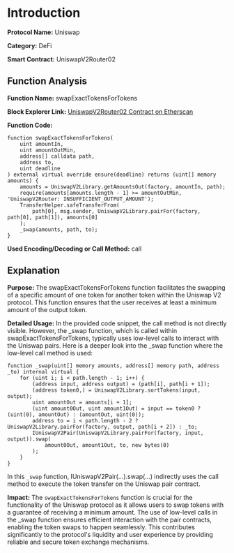 # Introduction

**Protocol Name:** Uniswap

**Category:** DeFi

**Smart Contract:** UniswapV2Router02

## Function Analysis

**Function Name:** swapExactTokensForTokens

**Block Explorer Link:** [UniswapV2Router02 Contract on Etherscan](https://etherscan.io/address/0x7a250d5630b4cf539739df2c5dacab1fdd68c4f0#code)

**Function Code:**
```solidity
function swapExactTokensForTokens(
    uint amountIn,
    uint amountOutMin,
    address[] calldata path,
    address to,
    uint deadline
) external virtual override ensure(deadline) returns (uint[] memory amounts) {
    amounts = UniswapV2Library.getAmountsOut(factory, amountIn, path);
    require(amounts[amounts.length - 1] >= amountOutMin, 'UniswapV2Router: INSUFFICIENT_OUTPUT_AMOUNT');
    TransferHelper.safeTransferFrom(
        path[0], msg.sender, UniswapV2Library.pairFor(factory, path[0], path[1]), amounts[0]
    );
    _swap(amounts, path, to);
}

```

**Used Encoding/Decoding or Call Method:** call

## Explanation
**Purpose:**
The swapExactTokensForTokens function facilitates the swapping of a specific amount of one token for another token within the Uniswap V2 protocol. This function ensures that the user receives at least a minimum amount of the output token.

**Detailed Usage:**
In the provided code snippet, the call method is not directly visible. However, the _swap function, which is called within swapExactTokensForTokens, typically uses low-level calls to interact with the Uniswap pairs. Here is a deeper look into the _swap function where the low-level call method is used:

```solidity
function _swap(uint[] memory amounts, address[] memory path, address _to) internal virtual {
    for (uint i; i < path.length - 1; i++) {
        (address input, address output) = (path[i], path[i + 1]);
        (address token0,) = UniswapV2Library.sortTokens(input, output);
        uint amountOut = amounts[i + 1];
        (uint amount0Out, uint amount1Out) = input == token0 ? (uint(0), amountOut) : (amountOut, uint(0));
        address to = i < path.length - 2 ? UniswapV2Library.pairFor(factory, output, path[i + 2]) : _to;
        IUniswapV2Pair(UniswapV2Library.pairFor(factory, input, output)).swap(
            amount0Out, amount1Out, to, new bytes(0)
        );
    }
}
```

In this `_swap` function, IUniswapV2Pair(...).swap(...) indirectly uses the call method to execute the token transfer on the Uniswap pair contract.

**Impact:**
The `swapExactTokensForTokens` function is crucial for the functionality of the Uniswap protocol as it allows users to swap tokens with a guarantee of receiving a minimum amount. The use of low-level calls in the _swap function ensures efficient interaction with the pair contracts, enabling the token swaps to happen seamlessly. This contributes significantly to the protocol's liquidity and user experience by providing reliable and secure token exchange mechanisms.

